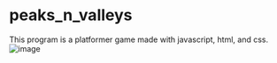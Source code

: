 # peaks_n_valleys
This program is a platformer game made with javascript, html, and css.
 ![image](https://user-images.githubusercontent.com/77479441/137244315-2e5f0bcc-ffd7-4302-82fe-980b472782e4.png)
